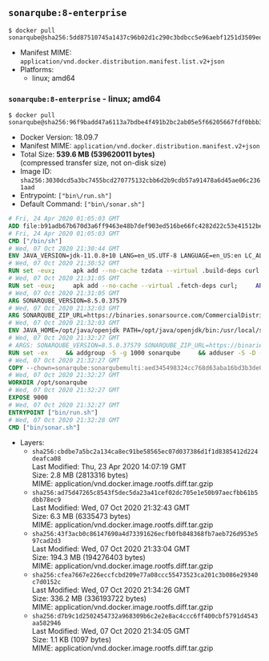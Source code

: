 ## `sonarqube:8-enterprise`

```console
$ docker pull sonarqube@sha256:5dd87510745a1437c96b02d1c290c3bdbcc5e96aebf1251d3509ed44685d21bb
```

-	Manifest MIME: `application/vnd.docker.distribution.manifest.list.v2+json`
-	Platforms:
	-	linux; amd64

### `sonarqube:8-enterprise` - linux; amd64

```console
$ docker pull sonarqube@sha256:96f9badd47a6113a7bdbe4f491b2bc2ab05e5f66205667fdf0bbb3b6280e42af
```

-	Docker Version: 18.09.7
-	Manifest MIME: `application/vnd.docker.distribution.manifest.v2+json`
-	Total Size: **539.6 MB (539620011 bytes)**  
	(compressed transfer size, not on-disk size)
-	Image ID: `sha256:3030dcd5a3bc7455bcd270775132cbb6d2b9cdb57a91478a6d45ae06c2361aad`
-	Entrypoint: `["bin\/run.sh"]`
-	Default Command: `["bin\/sonar.sh"]`

```dockerfile
# Fri, 24 Apr 2020 01:05:03 GMT
ADD file:b91adb67b670d3a6ff9463e48b7def903ed516be66fc4282d22c53e41512be49 in / 
# Fri, 24 Apr 2020 01:05:03 GMT
CMD ["/bin/sh"]
# Wed, 07 Oct 2020 21:30:44 GMT
ENV JAVA_VERSION=jdk-11.0.8+10 LANG=en_US.UTF-8 LANGUAGE=en_US:en LC_ALL=en_US.UTF-8
# Wed, 07 Oct 2020 21:30:52 GMT
RUN set -eux;     apk add --no-cache tzdata --virtual .build-deps curl binutils zstd;     GLIBC_VER="2.32-r0";     ALPINE_GLIBC_REPO="https://github.com/sgerrand/alpine-pkg-glibc/releases/download";     GCC_LIBS_URL="https://archive.archlinux.org/packages/g/gcc-libs/gcc-libs-10.1.0-2-x86_64.pkg.tar.zst";     GCC_LIBS_SHA256="f80320a03ff73e82271064e4f684cd58d7dbdb07aa06a2c4eea8e0f3c507c45c";     ZLIB_URL="https://archive.archlinux.org/packages/z/zlib/zlib-1%3A1.2.11-3-x86_64.pkg.tar.xz";     ZLIB_SHA256=17aede0b9f8baa789c5aa3f358fbf8c68a5f1228c5e6cba1a5dd34102ef4d4e5;     curl -LfsS https://alpine-pkgs.sgerrand.com/sgerrand.rsa.pub -o /etc/apk/keys/sgerrand.rsa.pub;     SGERRAND_RSA_SHA256="823b54589c93b02497f1ba4dc622eaef9c813e6b0f0ebbb2f771e32adf9f4ef2";     echo "${SGERRAND_RSA_SHA256} */etc/apk/keys/sgerrand.rsa.pub" | sha256sum -c - ;     curl -LfsS ${ALPINE_GLIBC_REPO}/${GLIBC_VER}/glibc-${GLIBC_VER}.apk > /tmp/glibc-${GLIBC_VER}.apk;     apk add --no-cache /tmp/glibc-${GLIBC_VER}.apk;     curl -LfsS ${ALPINE_GLIBC_REPO}/${GLIBC_VER}/glibc-bin-${GLIBC_VER}.apk > /tmp/glibc-bin-${GLIBC_VER}.apk;     apk add --no-cache /tmp/glibc-bin-${GLIBC_VER}.apk;     curl -LfsS ${ALPINE_GLIBC_REPO}/${GLIBC_VER}/glibc-i18n-${GLIBC_VER}.apk > /tmp/glibc-i18n-${GLIBC_VER}.apk;     apk add --no-cache /tmp/glibc-i18n-${GLIBC_VER}.apk;     /usr/glibc-compat/bin/localedef --force --inputfile POSIX --charmap UTF-8 "$LANG" || true;     echo "export LANG=$LANG" > /etc/profile.d/locale.sh;     curl -LfsS ${GCC_LIBS_URL} -o /tmp/gcc-libs.tar.zst;     echo "${GCC_LIBS_SHA256} */tmp/gcc-libs.tar.zst" | sha256sum -c -;     mkdir /tmp/gcc;     zstd -d /tmp/gcc-libs.tar.zst --output-dir-flat /tmp;     tar -xf /tmp/gcc-libs.tar -C /tmp/gcc;     mv /tmp/gcc/usr/lib/libgcc* /tmp/gcc/usr/lib/libstdc++* /usr/glibc-compat/lib;     strip /usr/glibc-compat/lib/libgcc_s.so.* /usr/glibc-compat/lib/libstdc++.so*;     curl -LfsS ${ZLIB_URL} -o /tmp/libz.tar.xz;     echo "${ZLIB_SHA256} */tmp/libz.tar.xz" | sha256sum -c -;     mkdir /tmp/libz;     tar -xf /tmp/libz.tar.xz -C /tmp/libz;     mv /tmp/libz/usr/lib/libz.so* /usr/glibc-compat/lib;     apk del --purge .build-deps glibc-i18n;     rm -rf /tmp/*.apk /tmp/gcc /tmp/gcc-libs.tar* /tmp/libz /tmp/libz.tar.xz /var/cache/apk/*;
# Wed, 07 Oct 2020 21:31:05 GMT
RUN set -eux;     apk add --no-cache --virtual .fetch-deps curl;     ARCH="$(apk --print-arch)";     case "${ARCH}" in        aarch64|arm64)          ESUM='fb27ea52ed901c14c9fe8ad2fc10b338b8cf47d6762571be1fe3fb7c426bab7c';          BINARY_URL='https://github.com/AdoptOpenJDK/openjdk11-binaries/releases/download/jdk-11.0.8%2B10/OpenJDK11U-jdk_aarch64_linux_hotspot_11.0.8_10.tar.gz';          ;;        armhf|armv7l)          ESUM='d00370967e4657e137cc511e81d6accbfdb08dba91e6268abef8219e735fbfc5';          BINARY_URL='https://github.com/AdoptOpenJDK/openjdk11-binaries/releases/download/jdk-11.0.8%2B10/OpenJDK11U-jdk_arm_linux_hotspot_11.0.8_10.tar.gz';          ;;        ppc64el|ppc64le)          ESUM='d206a63cd719b65717f7f20ee3fe49f0b8b2db922986b4811c828db57212699e';          BINARY_URL='https://github.com/AdoptOpenJDK/openjdk11-binaries/releases/download/jdk-11.0.8%2B10/OpenJDK11U-jdk_ppc64le_linux_hotspot_11.0.8_10.tar.gz';          ;;        s390x)          ESUM='5619e1437c7cd400169eb7f1c831c2635fdb2776a401147a2fc1841b01f83ed6';          BINARY_URL='https://github.com/AdoptOpenJDK/openjdk11-binaries/releases/download/jdk-11.0.8%2B10/OpenJDK11U-jdk_s390x_linux_hotspot_11.0.8_10.tar.gz';          ;;        amd64|x86_64)          ESUM='6e4cead158037cb7747ca47416474d4f408c9126be5b96f9befd532e0a762b47';          BINARY_URL='https://github.com/AdoptOpenJDK/openjdk11-binaries/releases/download/jdk-11.0.8%2B10/OpenJDK11U-jdk_x64_linux_hotspot_11.0.8_10.tar.gz';          ;;        *)          echo "Unsupported arch: ${ARCH}";          exit 1;          ;;     esac;     curl -LfsSo /tmp/openjdk.tar.gz ${BINARY_URL};     echo "${ESUM} */tmp/openjdk.tar.gz" | sha256sum -c -;     mkdir -p /opt/java/openjdk;     cd /opt/java/openjdk;     tar -xf /tmp/openjdk.tar.gz --strip-components=1;     export PATH="/opt/java/openjdk/bin:$PATH";     apk del --purge .fetch-deps;     rm -rf /var/cache/apk/*;     rm -rf /tmp/openjdk.tar.gz;
# Wed, 07 Oct 2020 21:31:05 GMT
ARG SONARQUBE_VERSION=8.5.0.37579
# Wed, 07 Oct 2020 21:32:03 GMT
ARG SONARQUBE_ZIP_URL=https://binaries.sonarsource.com/CommercialDistribution/sonarqube-enterprise/sonarqube-enterprise-8.5.0.37579.zip
# Wed, 07 Oct 2020 21:32:03 GMT
ENV JAVA_HOME=/opt/java/openjdk PATH=/opt/java/openjdk/bin:/usr/local/sbin:/usr/local/bin:/usr/sbin:/usr/bin:/sbin:/bin SONARQUBE_HOME=/opt/sonarqube SONAR_VERSION=8.5.0.37579 SQ_DATA_DIR=/opt/sonarqube/data SQ_EXTENSIONS_DIR=/opt/sonarqube/extensions SQ_LOGS_DIR=/opt/sonarqube/logs SQ_TEMP_DIR=/opt/sonarqube/temp
# Wed, 07 Oct 2020 21:32:27 GMT
# ARGS: SONARQUBE_VERSION=8.5.0.37579 SONARQUBE_ZIP_URL=https://binaries.sonarsource.com/CommercialDistribution/sonarqube-enterprise/sonarqube-enterprise-8.5.0.37579.zip
RUN set -ex     && addgroup -S -g 1000 sonarqube     && adduser -S -D -u 1000 -G sonarqube sonarqube     && apk add --no-cache --virtual build-dependencies gnupg unzip curl     && apk add --no-cache bash su-exec ttf-dejavu     && sed --in-place --expression="s?securerandom.source=file:/dev/random?securerandom.source=file:/dev/urandom?g" "${JAVA_HOME}/conf/security/java.security"     && for server in $(shuf -e ha.pool.sks-keyservers.net                             hkp://p80.pool.sks-keyservers.net:80                             keyserver.ubuntu.com                             hkp://keyserver.ubuntu.com:80                             pgp.mit.edu) ; do         gpg --batch --keyserver "${server}" --recv-keys F1182E81C792928921DBCAB4CFCA4A29D26468DE && break || : ;     done     && mkdir --parents /opt     && cd /opt     && curl --fail --location --output sonarqube.zip --silent --show-error "${SONARQUBE_ZIP_URL}"     && curl --fail --location --output sonarqube.zip.asc --silent --show-error "${SONARQUBE_ZIP_URL}.asc"     && gpg --batch --verify sonarqube.zip.asc sonarqube.zip     && unzip -q sonarqube.zip     && mv "sonarqube-${SONARQUBE_VERSION}" sonarqube     && rm sonarqube.zip*     && rm -rf ${SONARQUBE_HOME}/bin/*     && chown -R sonarqube:sonarqube ${SONARQUBE_HOME}     && chmod -R 777 "${SQ_DATA_DIR}" "${SQ_EXTENSIONS_DIR}" "${SQ_LOGS_DIR}" "${SQ_TEMP_DIR}"     && apk del --purge build-dependencies
# Wed, 07 Oct 2020 21:32:27 GMT
COPY --chown=sonarqube:sonarqubemulti:aed345498324cc768d63aba16bd3b3de027a0213cb3a62a9a3b27799dbf88552 in /opt/sonarqube/bin/ 
# Wed, 07 Oct 2020 21:32:27 GMT
WORKDIR /opt/sonarqube
# Wed, 07 Oct 2020 21:32:27 GMT
EXPOSE 9000
# Wed, 07 Oct 2020 21:32:27 GMT
ENTRYPOINT ["bin/run.sh"]
# Wed, 07 Oct 2020 21:32:28 GMT
CMD ["bin/sonar.sh"]
```

-	Layers:
	-	`sha256:cbdbe7a5bc2a134ca8ec91be58565ec07d037386d1f1d8385412d224deafca08`  
		Last Modified: Thu, 23 Apr 2020 14:07:19 GMT  
		Size: 2.8 MB (2813316 bytes)  
		MIME: application/vnd.docker.image.rootfs.diff.tar.gzip
	-	`sha256:ad75d47265c8543f5dec5da23a41cef02dc705e1e50b97aecfbb61b5dbb78ec9`  
		Last Modified: Wed, 07 Oct 2020 21:32:43 GMT  
		Size: 6.3 MB (6335473 bytes)  
		MIME: application/vnd.docker.image.rootfs.diff.tar.gzip
	-	`sha256:43f3acb0c86147690a4d73391626ecfb0fb848368fb7aeb726d953e597cad2d3`  
		Last Modified: Wed, 07 Oct 2020 21:33:04 GMT  
		Size: 194.3 MB (194276403 bytes)  
		MIME: application/vnd.docker.image.rootfs.diff.tar.gzip
	-	`sha256:cfea7667e226eccfcbd209e77a08ccc55473523ca201c3b086e29340c7d0152c`  
		Last Modified: Wed, 07 Oct 2020 21:34:26 GMT  
		Size: 336.2 MB (336193722 bytes)  
		MIME: application/vnd.docker.image.rootfs.diff.tar.gzip
	-	`sha256:d7b9c1d2502454732a968309b6c2e2e8ac4ccc6ff400cbf5791d4543aa582946`  
		Last Modified: Wed, 07 Oct 2020 21:34:05 GMT  
		Size: 1.1 KB (1097 bytes)  
		MIME: application/vnd.docker.image.rootfs.diff.tar.gzip
